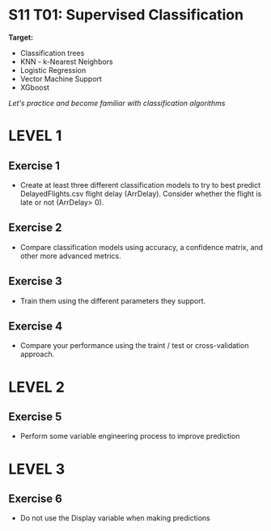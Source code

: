 # S11 T01: Supervised Classification

**Target:**
* Classification trees
* KNN - k-Nearest Neighbors
* Logistic Regression
* Vector Machine Support
* XGboost

_Let's practice and become familiar with classification algorithms_

# LEVEL 1

 ## Exercise 1
  - Create at least three different classification models to try to best predict DelayedFlights.csv flight delay (ArrDelay). Consider whether the flight is late or not (ArrDelay> 0).
 
 ## Exercise 2
  - Compare classification models using accuracy, a confidence matrix, and other more advanced metrics.

 ## Exercise 3
 - Train them using the different parameters they support.

 ## Exercise 4
 - Compare your performance using the traint / test or cross-validation approach.

 # LEVEL 2
 
 ## Exercise 5
 - Perform some variable engineering process to improve prediction
  
# LEVEL 3

## Exercise 6
 - Do not use the Display variable when making predictions
